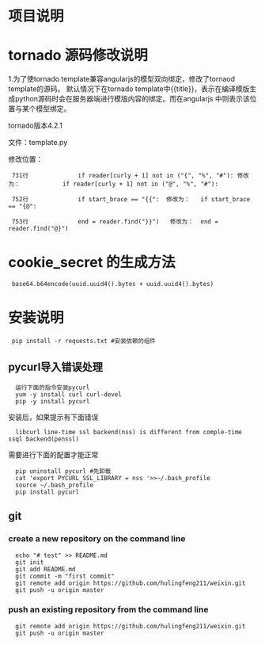 # 项目说明
  
# tornado 源码修改说明
 1.为了使tornado template兼容angularjs的模型双向绑定，修改了tornaod template的源码。
      默认情况下在tornado template中{{title}}，表示在编译模版生成python源码时会在服务器端进行模版内容的绑定。而在angularjs
   中则表示该位置与某个模型绑定。
   
   tornado版本4.2.1
   
   文件：template.py
   
   修改位置：
   
     731行              if reader[curly + 1] not in ("{", "%", "#"): 修改为：            if reader[curly + 1] not in ("@", "%", "#"):
   
     752行              if start_brace == "{{":  修改为：   if start_brace == "{@":
   
     753行              end = reader.find("}}")   修改为：  end = reader.find("@}")
   
# cookie_secret 的生成方法
     base64.b64encode(uuid.uuid4().bytes + uuid.uuid4().bytes)

# 安装说明
     
     pip install -r requests.txt #安装依赖的组件
## pycurl导入错误处理
      运行下面的指令安装pycurl
      yum -y install curl curl-devel 
      pip -y install pycurl 
  安装后，如果提示有下面错误
  
      libcurl line-time ssl backend(nss) is different from comple-time ssql backend(penssl)
  需要进行下面的配置才能正常
  
      pip uninstall pycurl #先卸载
      cat 'export PYCURL_SSL_LIBRARY = nss '>>~/.bash_profile
      source ~/.bash_profile
      pip install pycurl

## git 
###  create a new repository on the command line
      echo "# test" >> README.md
      git init
      git add README.md
      git commit -m "first commit"
      git remote add origin https://github.com/hulingfeng211/weixin.git
      git push -u origin master

### push an existing repository from the command line

      git remote add origin https://github.com/hulingfeng211/weixin.git
      git push -u origin master
  



      
   
   
    
      
      
      
